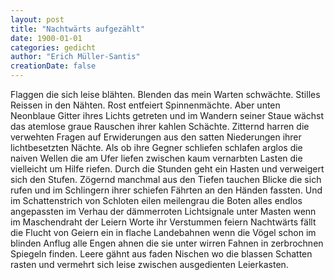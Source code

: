 ```yaml
---
layout: post
title: "Nachtwärts aufgezählt"
date: 1900-01-01
categories: gedicht
author: "Erich Müller-Santis"
creationDate: false
---
```

Flaggen die sich leise blähten.
Blenden das mein Warten schwächte.
Stilles Reissen in den Nähten.
Rost entfeiert Spinnenmächte.
Aber unten Neonblaue
Gitter ihres Lichts getreten
und im Wandern seiner Staue
wächst das atemlose graue
Rauschen ihrer kahlen Schächte.
Zitternd harren die verwehten
Fragen auf Erwiderungen
aus den satten Niederungen
ihrer lichtbesetzten Nächte.
Als ob ihre Gegner schliefen
schlafen arglos die naiven
Wellen die am Ufer liefen
zwischen kaum vernarbten Lasten
die vielleicht um Hilfe riefen.
Durch die Stunden geht ein Hasten
und verweigert sich den Stufen.
Zögernd manchmal aus den Tiefen
tauchen Blicke die sich rufen
und im Schlingern ihrer schiefen
Fährten an den Händen fassten.
Und im Schattenstrich von Schloten
eilen meilengrau die Boten
alles endlos angepassten
im Verhau der dämmerroten
Lichtsignale unter Masten
wenn im Maschendraht der Leiern
Worte ihr Verstummen feiern
Nachtwärts fällt die Flucht von Geiern
ein in flache Landebahnen
wenn die Vögel schon im blinden
Anflug alle Engen ahnen
die sie unter wirren Fahnen
in zerbrochnen Spiegeln finden.
Leere gähnt aus faden Nischen
wo die blassen Schatten rasten
und vermehrt sich leise zwischen
ausgedienten Leierkasten.
